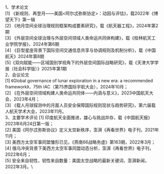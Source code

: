 1、学术论文\
[1]	《新规则、再登月——美国<阿尔忒弥斯协定>：动因与评估》，载2022年《博望天下》第一辑\
[2]	《地月空间全球治理规则框架构成要素研究》，载《航天器工程》，2024年第2期\
[3]	《外层空间全球治理与外层空间领域人类命运共同体构建》，载《桂林航天工业学院学报》，2024年第6期\
[4]	《巨型星座背景下国际空间交通信息共享与协调规则及机制分析》，载《中国航天》2024年第8期\
[5]《双向赋能——区域国别学视角下的外层空间国际战略研究》，载《天津大学学报（社会科学版）》2025年第1期\
2、会议论文\
[1]	《Global governance of lunar exploration in a new era: a recommended framework》，75th IAC（第75界国际宇航大会），2024年10月；\
[2]	《在外层空间领域构建人类命运共同体——内涵与意义》，2023中国航天大会，2023年4月；\
[3]	《载人月球探测中的月面人员安全保障国际规则现状与趋势研究》，第六届载人航天学术大会，2023年11月。\
3、主要学术评论
[1]	印度航天全面推进，雄心与挑战并存，载《中国航天报》2023年6月24日第一版；\
[2]	美国《阿尔忒弥斯协议》定义太空新秩序，澎湃《再看世界》电子刊，2021年11月；\
[3]	美西方太空军事同盟雏形已见，《燕南66战略务虚》第163期，2022年3月；\
[4]	俄乌冲突背景下美西方太空军事同盟动态分析，澎湃《再看世界》电子刊，2022年6月；\
[5]	安全来自韧性，韧性来自数量：美国太空战略的最新关键词，澎湃新闻，2022年3月。\

